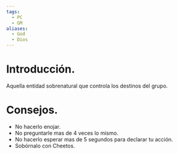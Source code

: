```yaml
---
tags:
  - PC
  - GM
aliases:
  - God
  - Dios
---
```

# Introducción.

Aquella entidad sobrenatural que controla los destinos del grupo.

# Consejos.

- No hacerlo enojar.
- No preguntarle mas de 4 veces lo mismo.
- No hacerlo esperar mas de 5 segundos para declarar tu acción.
- Sobórnalo con Cheetos.